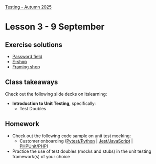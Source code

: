 [Testing - Autumn 2025](https://github.com/arturomorarioja-kea/SD_Testing_E25/blob/main/README.md)

# Lesson 3 - 9 September

[-> show exercise solutions. If they did not work in any of them, leave it as homework for next week]: #
[-> 2 UT best practices]: #
[-> 3 Decision table testing + in-class exercise]: #
[-> 4 UT approaches]: #
[-> 5 State transition testing + in-class exercise]: #
[-> Prescribe employees exercise]: #

## Exercise solutions
- [Password field](https://github.com/arturomorarioja-ek/SD_Testing_E25/blob/main/Lesson02/04%20EP%20BV%20Password%20field.md)
- [E-shop](https://github.com/arturomorarioja-ek/SD_Testing_E25/blob/main/Lesson02/05%20EP%20BV%20E-shop.md)
- [Framing shop](https://github.com/arturomorarioja-ek/SD_Testing_E25/blob/main/Lesson02/06%20EP%20BV%20Framing%20shop.md)

[## In-class exercises]: #
[  - Decision table testing]: #
[    - Input form(https://github.com/arturomorarioja-ek/SD_Testing_E25/blob/main/Lesson02/07%20DT%20Input%20form.md)]: #
[  - State Transition Diagrams]: #
[    - Checkout(https://github.com/arturomorarioja-ek/SD_Testing_E25/blob/main/Lesson03/02%20ST%20Checkout.md)]: #

## Class takeaways
Check out the following slide decks on Itslearning:

[- **Test Design Techniques - Black-box**, with especial attention to:]: #
[  - Decision tables]: #
[  - State Transition Diagrams]: #
- **Introduction to Unit Testing**, specifically:
  - Test Doubles
    
[- **Unit Testing Best Practices and Anti-Patterns**]: #
[  - Best practices]: #
[    - Each test must verify only one behaviour]: #
[    - Test case selection should be comprehensive]: #
[    - Full regression testing should be run as often as possible]: #
[    - Code must be written so that it is testable (e.g., pure functions or methods)]: #
[  - Anti-patterns]: #
[    - Do never test private methods directly]: #
[    - Do never expose private state]: #
[    - Do not leak domain knowledge to the unit tests]: #
[    - Avoid code pollution]: #
[- **Unit Testing Approaches**, focusing on the following concepts]: #
[  - Private, shared and volatile dependencies]: #
[  - The Classical Approach to Unit Testing]: #
[    - Broad unit tests]: #
[    - Mocking only shared dependencies]: #
[    - Unit test isolation rather than code under test isolation]: #
[  - The London Approach to Unit Testing]: #
[    - Small unit tests]: #
[    - Everything is mocked]: #
[    - Code under test isolation (one unit test for each function/method)]: #
[  - Shall external dependencies be mocked (Khorikov) or not (Wassell)?]: #

## Homework
[- Reflect on all the above]: #

- Check out the following code sample on unit test mocking:
  - Customer onboarding ([Pytest/Python](https://github.com/arturomorarioja/py_customer_onboarding_mock) | [Jest/JavaScript](https://github.com/arturomorarioja/js_customer_onboarding_mock) | [PHPUnit/PHP](https://github.com/arturomorarioja/php_customer_onboarding_mock))
- Practice the use of test doubles (mocks and stubs) in the unit testing framework(s) of your choice
  
[- Solve the employees exercise(https://github.com/arturomorarioja-ek/SD_Testing_E25/blob/main/Lesson03/01%20Employees.md)]: #
[  - Try to follow the specification to the letter]: #
[  - Testing dates might be problematic. Give it some thought]: #
[- Solve the following black-box test design exercises:]: #
[  - Decision table testing]: #
[    - Driver's license(https://github.com/arturomorarioja-ek/SD_Testing_E25/blob/main/Lesson02/08%20EP%20BV%20DT%20Driver's%20license.md). It also involves equivalence partitions and boundary values]: #
[    - Airline(https://github.com/arturomorarioja-ek/SD_Testing_E25/blob/main/Lesson02/09%20DT%20Airline.md)]: #
[  - State Transition Diagrams]: #
[    - ATM(https://github.com/arturomorarioja-ek/SD_Testing_E25/blob/main/Lesson03/03%20ST%20ATM.md)]: #
[    - Login(https://github.com/arturomorarioja-ek/SD_Testing_E25/blob/main/Lesson03/04%20ST%20Login)]: #
